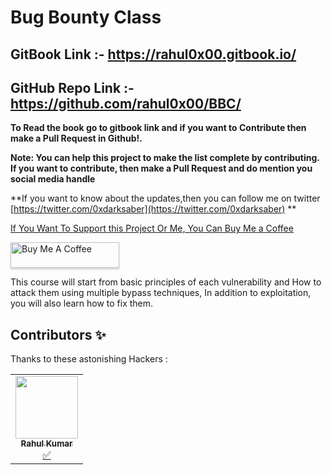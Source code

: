 # Bug Bounty Class



## GitBook Link :- https://rahul0x00.gitbook.io/
## GitHub Repo Link :- https://github.com/rahul0x00/BBC/

**To Read the book go to gitbook link and if you want to Contribute then make a Pull Request in Github!.**


**Note: You can help this project to make the list complete by contributing. If you want to contribute, then make a Pull Request and do mention you social media handle**

**If you want to know about the updates,then you can follow me on twitter [https://twitter.com/0xdarksaber](https://twitter.com/0xdarksaber) **

[If You Want To Support this Project Or Me, You Can Buy Me a Coffee](https://www.buymeacoffee.com/rahul0x00)

<a href="https://www.buymeacoffee.com/rahul0x00" target="_blank"><img src="https://www.buymeacoffee.com/assets/img/custom_images/orange_img.png" alt="Buy Me A Coffee" style="height: 41px !important;width: 174px !important;box-shadow: 0px 3px 2px 0px rgba(190, 190, 190, 0.5) !important;-webkit-box-shadow: 0px 3px 2px 0px rgba(190, 190, 190, 0.5) !important;" ></a>





This course will start from basic principles of each vulnerability and How to attack them using multiple bypass techniques, In addition to exploitation, you will also learn how to fix them.


## Contributors ✨

Thanks to these astonishing Hackers :


<!-- ALL-CONTRIBUTORS-LIST:START - Do not remove or modify this section -->
<!-- prettier-ignore-start -->
<!-- markdownlint-disable -->

<table>
  <tr>
    <td align="center"><a href="https://github.com/rahul0x00"><img src="https://user-images.githubusercontent.com/104289350/190708729-a30bc55e-0fe5-4bd0-a4f7-eda47765a952.jpg" width="100px;" alt=""/><br /><sub><b>Rahul Kumar</b></sub></a><br /><a href="#contrib-rahul0x00" title="Contrib">✅</a></td>
  </tr>
  

  
</table>

<!-- markdownlint-restore -->
<!-- prettier-ignore-end -->

<!-- ALL-CONTRIBUTORS-LIST:END -->



